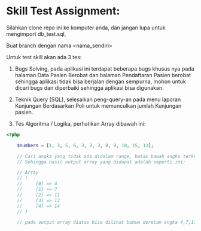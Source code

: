 # Skill Test Assignment:

Silahkan clone repo ini ke komputer anda, dan jangan lupa untuk mengimport db_test.sql,

Buat branch dengan nama <nama_sendiri>

Untuk test skill akan ada 3 tes:

1. Bugs Solving, pada aplikasi ini terdapat beberapa bugs khusus nya pada halaman Data Pasien Berobat dan halaman Pendaftaran Pasien berobat sehingga aplikasi tidak bisa berjalan dengan sempurna, mohon untuk dicari bugs dan diperbaiki sehingga aplikasi bisa digunakan.

2. Teknik Query (SQL), selesaikan peng-query-an pada menu laporan Kunjungan Berdasarkan Poli untuk memunculkan jumlah Kunjungan pasien. 

3. Tes Algoritma / Logika, perhatikan Array dibawah ini:

```php 
<?php

    $numbers = [1, 3, 5, 6, 3, 2, 3, 8, 9, 10, 15, 13];

    // Cari angka yang tidak ada didalam range, batas bawah angka terkecil, batas atas angka terbesar.
    // Sehingga hasil output array yang didapat adalah seperti ini:

    // Array
    // (
    //     [0] => 4
    //     [1] => 7
    //     [2] => 11
    //     [3] => 12
    //     [4] => 14
    // )

    // pada output array diatas bisa dilihat bahwa deretan angka 4,7,11,12,14 tidak terdapat didalam array $numbers
```

